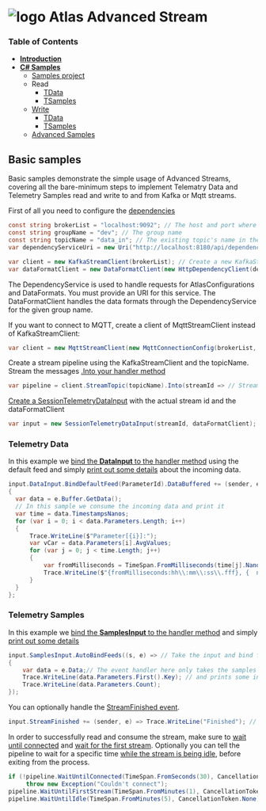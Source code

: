 # ![logo](/Media/branding.png) Atlas Advanced Stream

### Table of Contents
- [**Introduction**](../README.md)<br>
- [**C# Samples**](README.md)<br>
  - [Samples project](./src)
  - Read
    - [TData](read.md#telemetry-data)
    - [TSamples](read.md#telemetry-samples)
  - [Write](write.md#basic-samples)
    - [TData](write.md#telemetry-data)
    - [TSamples](write.md#telemetry-samples)
  - [Advanced Samples](advanced.md#advanced-samples)


## Basic samples
Basic samples demonstrate the simple usage of Advanced Streams, covering all the bare-minimum steps to implement Telematry Data and Telemetry Samples read and write to and from Kafka or Mqtt streams.

First of all you need to configure the [dependencies](./src/MAT.OCS.Streaming.Samples/Samples/Basic/TData.cs#L60-L63)
```cs
const string brokerList = "localhost:9092"; // The host and port where the Kafka broker is running
const string groupName = "dev"; // The group name
const string topicName = "data_in"; // The existing topic's name in the Kafka broker. The *_annonce topic name must exist too. In this case the data_in_announce
var dependencyServiceUri = new Uri("http://localhost:8180/api/dependencies/"); // The URI where the dependency services are running

var client = new KafkaStreamClient(brokerList); // Create a new KafkaStreamClient for connecting to Kafka broker
var dataFormatClient = new DataFormatClient(new HttpDependencyClient(dependencyServiceUri, groupName)); // Create a new DataFormatClient
```

The DependencyService is used to handle requests for AtlasConfigurations and DataFormats. You must provide an URI for this service. 
The DataFormatClient handles the data formats through the DependencyService for the given group name.

If you want to connect to MQTT, create a client of MqttStreamClient instead of KafkaStreamClient:
```cs
var client = new MqttStreamClient(new MqttConnectionConfig(brokerList, "userName", "password"));
```

Create a stream pipeline using the KafkaStreamClient and the topicName. Stream the messages [.Into your handler method](./src/MAT.OCS.Streaming.Samples/Samples/Basic/TData.cs#L68)
```cs
var pipeline = client.StreamTopic(topicName).Into(streamId => // Stream Kafka topic into the handler method
```

[Create a SessionTelemetryDataInput](./src/MAT.OCS.Streaming.Samples/Samples/Basic/TData.cs#L70) with the actual stream id and the dataFormatClient 
```cs
var input = new SessionTelemetryDataInput(streamId, dataFormatClient);
```

### Telemetry Data
In this example we [bind the **DataInput** to the handler method](./src/MAT.OCS.Streaming.Samples/Samples/Basic/TData.cs#L71) using the default feed and simply [print out some details](./src/MAT.OCS.Streaming.Samples/Samples/Basic/TData.cs#L72-L86) about the incoming data.
```cs
input.DataInput.BindDefaultFeed(ParameterId).DataBuffered += (sender, e) => // Bind the incoming feed and take the data
{
  var data = e.Buffer.GetData();
  // In this sample we consume the incoming data and print it
  var time = data.TimestampsNanos;
  for (var i = 0; i < data.Parameters.Length; i++)
  {
      Trace.WriteLine($"Parameter[{i}]:");
      var vCar = data.Parameters[i].AvgValues;
      for (var j = 0; j < time.Length; j++)
      {
          var fromMilliseconds = TimeSpan.FromMilliseconds(time[j].NanosToMillis());
          Trace.WriteLine($"{fromMilliseconds:hh\\:mm\\:ss\\.fff}, {  new string('.', (int)(50 * vCar[j])) }");
      }
  }
};
```

### Telemetry Samples
In this example we [bind the **SamplesInput** to the handler method](./src/MAT.OCS.Streaming.Samples/Samples/Basic/TSamples.cs#L77) and simply [print out some details](./src/MAT.OCS.Streaming.Samples/Samples/Basic/TSamples.cs#L78-L82) 
```cs
input.SamplesInput.AutoBindFeeds((s, e) => // Take the input and bind feed to an event handler
{
    var data = e.Data;// The event handler here only takes the samples data 
    Trace.WriteLine(data.Parameters.First().Key); // and prints some information to the debug console
    Trace.WriteLine(data.Parameters.Count);
});
```

You can optionally handle the [StreamFinished event](./src/MAT.OCS.Streaming.Samples/Samples/Basic/TData.cs#L88).
```cs
input.StreamFinished += (sender, e) => Trace.WriteLine("Finished"); // Handle the steam finished event
```

In order to successfully read and consume the stream, make sure to [wait until connected](./src/MAT.OCS.Streaming.Samples/Samples/Basic/TData.cs#L92-L93) and [wait for the first stream](./src/MAT.OCS.Streaming.Samples/Samples/Basic/TData.cs#L94). Optionally you can tell the pipeline to wait for a specific time [while the stream is being idle](./src/MAT.OCS.Streaming.Samples/Samples/Basic/TData.cs#L95), before exiting from the process.
```cs
if (!pipeline.WaitUntilConnected(TimeSpan.FromSeconds(30), CancellationToken.None)) // Wait until the connection is established
     throw new Exception("Couldn't connect");
pipeline.WaitUntilFirstStream(TimeSpan.FromMinutes(1), CancellationToken.None); // Wait until the first stream is ready to read.
pipeline.WaitUntilIdle(TimeSpan.FromMinutes(5), CancellationToken.None); // Wait for 5 minutes of the pipeline being idle before exit.
```